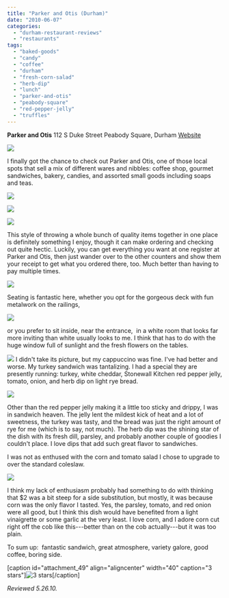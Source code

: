 ```yaml
---
title: "Parker and Otis (Durham)"
date: "2010-06-07"
categories: 
  - "durham-restaurant-reviews"
  - "restaurants"
tags: 
  - "baked-goods"
  - "candy"
  - "coffee"
  - "durham"
  - "fresh-corn-salad"
  - "herb-dip"
  - "lunch"
  - "parker-and-otis"
  - "peabody-square"
  - "red-pepper-jelly"
  - "truffles"
---
```


**Parker and Otis** 112 S Duke Street Peabody Square, Durham [Website](http://www.parkerandotis.com/store/index.php/)

![](http://www.thegourmez.com/gourmez/photos/parkerandotis11.JPG)

I finally got the chance to check out Parker and Otis, one of those local spots that sell a mix of different wares and nibbles: coffee shop, gourmet sandwiches, bakery, candies, and assorted small goods including soaps and teas.

![](http://www.thegourmez.com/gourmez/photos/parkerandotis08.JPG)

![](http://www.thegourmez.com/gourmez/photos/parkerandotis07.JPG)

![](http://www.thegourmez.com/gourmez/photos/parkerandotis06.JPG)

This style of throwing a whole bunch of quality items together in one place is definitely something I enjoy, though it can make ordering and checking out quite hectic. Luckily, you can get everything you want at one register at Parker and Otis, then just wander over to the other counters and show them your receipt to get what you ordered there, too. Much better than having to pay multiple times.

![](http://www.thegourmez.com/gourmez/photos/parkerandotis09.JPG)

Seating is fantastic here, whether you opt for the gorgeous deck with fun metalwork on the railings,

![](http://www.thegourmez.com/gourmez/photos/parkerandotis04.JPG)

or you prefer to sit inside, near the entrance,  in a white room that looks far more inviting than white usually looks to me. I think that has to do with the huge window full of sunlight and the fresh flowers on the tables.

![](http://www.thegourmez.com/gourmez/photos/parkerandotis10.JPG)  I didn't take its picture, but my cappuccino was fine. I've had better and worse. My turkey sandwich was tantalizing. I had a special they are presently running: turkey, white cheddar, Stonewall Kitchen red pepper jelly, tomato, onion, and herb dip on light rye bread.

![](http://www.thegourmez.com/gourmez/photos/parkerandotis02.JPG)

Other than the red pepper jelly making it a little too sticky and drippy, I was in sandwich heaven. The jelly lent the mildest kick of heat and a lot of sweetness, the turkey was tasty, and the bread was just the right amount of rye for me (which is to say, not much). The herb dip was the shining star of the dish with its fresh dill, parsley, and probably another couple of goodies I couldn't place. I love dips that add such great flavor to sandwiches.

I was not as enthused with the corn and tomato salad I chose to upgrade to over the standard coleslaw.

![](http://www.thegourmez.com/gourmez/photos/parkerandotis03.JPG)

I think my lack of enthusiasm probably had something to do with thinking that $2 was a bit steep for a side substitution, but mostly, it was because corn was the only flavor I tasted. Yes, the parsley, tomato, and red onion were all good, but I think this dish would have benefited from a light vinaigrette or some garlic at the very least. I love corn, and I adore corn cut right off the cob like this---better than on the cob actually---but it was too plain.

To sum up:  fantastic sandwich, great atmosphere, variety galore, good coffee, boring side.

\[caption id="attachment\_49" align="aligncenter" width="40" caption="3 stars"\]![3 stars](http://s3.amazonaws.com/thegourmez-wpmedia/2009/02/rating_avocado1.gif "rating_avocado1")\[/caption\]

_Reviewed 5.26.10._
